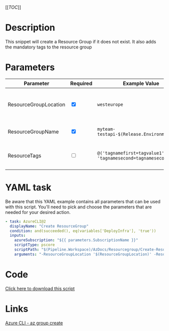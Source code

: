 [[_TOC_]]

# Description

This snippet will create a Resource Group if it does not exist. It also adds the mandatory tags to the resource group

# Parameters

| Parameter             | Required                        | Example Value                                               | Description                                                |
| --------------------- | ------------------------------- | ----------------------------------------------------------- | ---------------------------------------------------------- |
| ResourceGroupLocation | <input type="checkbox" checked> | `westeurope`                                                | The location in Azure the resource group should be created |
| ResourceGroupName     | <input type="checkbox" checked> | `myteam-testapi-$(Release.EnvironmentName)`                 | The name for the resource group                            |
| ResourceTags          | <input type="checkbox">         | `@('tagnamefirst=tagvalue1'; 'tagnamesecond=tagnamesecond'` | Collection of tags to set on the resourcegroup             |
# YAML task

Be aware that this YAML example contains all parameters that can be used with this script. You'll need to pick and choose the parameters that are needed for your desired action.

```yaml
- task: AzureCLI@2
  displayName: "Create ResourceGroup"
  condition: and(succeeded(), eq(variables['DeployInfra'], 'true'))
  inputs:
    azureSubscription: "${{ parameters.SubscriptionName }}"
    scriptType: pscore
    scriptPath: "$(Pipeline.Workspace)/AzDocs/Resourcegroup/Create-ResourceGroup.ps1"
    arguments: "-ResourceGroupLocation '$(ResourceGroupLocation)' -ResourceGroupName '$(ResourceGroupName)' -ResourceTags $(ResourceTags)"
```

# Code

[Click here to download this script](../../../../../src/Resourcegroup/Create-ResourceGroup.ps1)

# Links

[Azure CLI - az group create](https://docs.microsoft.com/en-us/cli/azure/group?view=azure-cli-latest#az-group-create)
